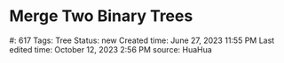# Merge Two Binary Trees

#: 617
Tags: Tree
Status: new
Created time: June 27, 2023 11:55 PM
Last edited time: October 12, 2023 2:56 PM
source: HuaHua